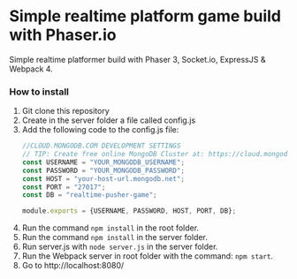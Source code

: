 # Simple realtime platform game build with Phaser.io
Simple realtime platformer build with Phaser 3, Socket.io, ExpressJS & Webpack 4.

### How to install

1. Git clone this repository
2. Create in the server folder a file called config.js
3. Add the following code to the config.js file:
    ```javascript
    //CLOUD.MONGODB.COM DEVELOPMENT SETTINGS
    // TIP: Create free online MongoDB Cluster at: https://cloud.mongodb.com/
    const USERNAME = "YOUR_MONGODB_USERNAME";
    const PASSWORD = "YOUR_MONGODB_PASSWORD";
    const HOST = "your-host-url.mongodb.net";
    const PORT = "27017";
    const DB = "realtime-pusher-game";
    
    module.exports = {USERNAME, PASSWORD, HOST, PORT, DB};
    ```
4. Run the command ``npm install`` in the root folder.
5. Run the command ``npm install`` in the server folder.
6. Run server.js with ``node server.js`` in the server folder.
7. Run the Webpack server in root folder with the command: ``npm start``.
8. Go to http://localhost:8080/
